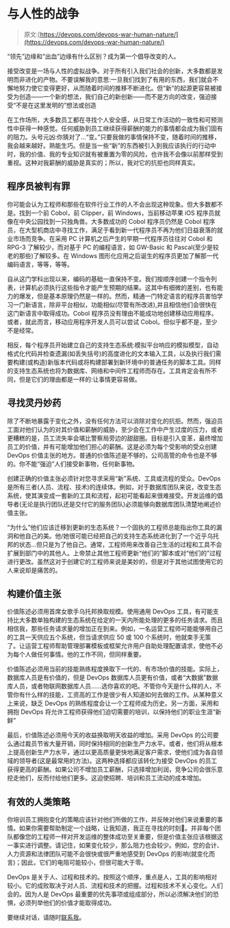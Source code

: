 # 与人性的战争

> 原文:[https://devops.com/devops-war-human-nature/](https://devops.com/devops-war-human-nature/)

“领先”边缘和“出血”边缘有什么区别？成为第一个倡导改变的人。

接受改变是一场与人性的虚拟战争。对于所有引入我们社会的创新，大多数都是发明而非进化的产物。不要误解我的意思:一旦我们找到了有用的东西，我们就会不懈地努力使它变得更好，从而随着时间的推移不断进化。但“新”的起源更容易被接受为创造——一个新的想法，我们自己的新创新——而不是方向的改变，强迫接受“不是在这里发明的”想法或创造

在工作场所，大多数员工都在寻找个人安全感，从日常工作活动的一致性和可预测性中获得一种感觉。任何威胁到员工继续获得薪酬的能力的事情都会成为我们固有的阻力。头号元凶:你猜对了…“变。”只要我做的事情保持不变，随着时间的推移，我会越来越好。熟能生巧。但是当一些“新”的东西被引入到我应该执行的行动中时，我的价值、我的专业知识就有被重置为零的风险，也许我不会像以前那样受到重视。这种对我薪酬的威胁是真实的；所以，我对它的抗拒也同样真实。

## **程序员被判有罪** 

你可能会认为工程师和那些在软件行业工作的人不会出现这种现象。但大多数都不是。找到一个前 Cobol，前 Clipper，前 Windows，当前移动苹果 iOS 程序员就像在中央公园找到一只独角兽。大多数成功的 Cobol 程序员仍然是 Cobol 程序员，在大型机商店中寻找工作，满足于看到新一代程序员不再为他们日益衰落的就业市场而竞争。在采用 PC 计算机之后产生的早期一代程序员往往对 Cobol 和 RPG-3 了解较少，而对基于 PC 的编程语言，如 GW-Basic 和 Pascal(至少是较老的那些)了解较多。在 Windows 图形化应用之后诞生的程序员更加了解那一代编码语言，等等，等等。

自从这门学科出现以来，编码的基础一直保持不变。我们按顺序创建一个指令列表，计算机必须执行这些指令才能产生预期的结果。这其中有细微的差别，也有能力的爆发，但是基本原理仍然是一样的。然而，精通一门特定语言的程序员害怕学习一门新语言，除非平台相似，功能相似(尽管有所改进),并且相信他们会很快在这门新语言中取得成功。Cobol 程序员没有理由不能成功地创建移动应用程序。或者，就此而言，移动应用程序开发人员可以尝试 Cobol。但似乎都不是，至少不是经常。

相反，每个程序员开始建立自己的支持生态系统:模拟平台响应的模拟模型，自动格式化代码并检查遗漏(如丢失括号)的高度进化的文本输入工具，以及执行我们需要构建(或构造)新版本代码或将构建部署到新环境中的普通任务的脚本工具。同样的支持生态系统也将为数据库、网络和中间件工程师而存在。工具肯定会有所不同，但是它们的理由都是一样的:让事情更容易做。

## **寻找灵丹妙药** 

除了不断地暴露于变化之外，没有任何方法可以消除对变化的抗拒。然而，强迫员工面对他们认为的对其价值和薪酬的威胁，至少会在工作中产生过度的压力，或者更糟糕的是，员工流失率会堪比警察局旁边的甜甜圈。目标是引入变革，最终增加员工的价值，并有可能增加他们担心的薪酬。这是必须为每个受影响的受众创建 DevOps 价值主张的地方。普通的价值陈述是不够的，公司高管的命令也是不够的。你不能“强迫”人们接受新事物，任何新事物。

创建正确的价值主张必须针对您寻求采用“新”系统、工具或流程的受众。DevOps 是所有三者(人员、流程、技术)的连续体。例如，对于数据库团队来说，改变生态系统，使其演变成一套新的工具和流程，起初可能看起来很难接受。开发运维的倡导者(无论是执行团队还是交付它的服务团队)必须能够向数据库团队清楚地阐述价值主张。

“为什么”他们应该迁移到更新的生态系统？一个固执的工程师总能指出你工具的漏洞和他自己的美。他/她很可能已经把自己的支持生态系统进化到了一个近乎乌托邦的状态…但只是为了他自己。通常，工程师用来改善自己生活的过程和工具不会扩展到部门中的其他人。上帝禁止其他工程师更新“他们的”脚本或对“他们的”过程进行更改。虽然这对于创建它的工程师来说是美妙的，但是对于其他试图使用它的人来说却是痛苦的。

## **构建价值主张**

价值陈述必须用首席女歌手乌托邦换取规模。使用通用 DevOps 工具，有可能支持比大多数单独构建的生态系统在给定的一天内所能处理的更多的任务请求。而且相信我，那些任务请求量的增加正在到来。例如，一名运营工程师可能能够用自己的工具一天供应五个系统，但当请求供应 50 或 100 个系统时，他就束手无策了。让运营工程师帮助管理部署模板或框架允许用户自助处理配置请求，使他不必为每个人做任何事情。他的工作不同，但同样重要。

价值陈述必须用当前的技能熟练程度换取下一代的、有市场价值的技能。实际上，数据库人员是有价值的，但是 DevOps 数据库人员更有价值，或者“大数据”数据库人员，或者物联网数据库人员……选你喜欢的吧。不管你今天是什么样的人，不管你有什么样的技能，工资高的工作是很少有人知道如何去做的工作。从某种意义上来说，缺乏 DevOps 的熟练程度会让一个工程师成为历史。另一方面，采用和拥抱 DevOps 将允许工程师获得他们迫切需要的培训，以保持他们的职业生涯“新鲜”

最后，价值陈述必须用今天的收益换取明天收益的增加。采用 DevOps 的公司要么通过裁员节省大量开销，同时保持相同的创新生产力水平。或者，他们将从根本上提高创新生产力水平，通过以更高质量更快地满足客户需求，使他们成为各自领域的领导者(这是最常用的方法)。这两种选择都应该转化为接受 DevOps 的员工获得更高的薪酬。如果公司不增加员工薪酬，只选择增加利润，竞争公司会很乐意挖走他们，反而付给他们更多。这迫使招聘、培训和员工流动的成本增加。

## **有效的人类策略** 

你培训员工拥抱变化的策略应该针对他们所做的工作，并反映对他们来说重要的事情。如果你需要帮助制定一个战略，让我知道，我正在寻找的时刻🙂。并非每个团队都像您的工程师一样对开发运维的整体成功至关重要，但是价值主张应该根据这一事实进行调整。请记住，如果变化较少，那么阻力也会较少。例如，您的会计、人力资源和法律团队可能不会很快或很严重地感受到 DevOps 的影响(就变化而言)；因此，它们的电阻可能较小，但很可能大于零。

DevOps 是关于人、过程和技术的。按照这个顺序，重点是人，工具的影响相对较小。它的成败取决于对人员、流程和技术的把握。过程和技术不关心变化。人们会的。因为人是 DevOps 最重要的优先事项或组成部分，所以必须解决他们的恐惧，必须列举他们的价值才能取得成功。

要继续对话，请随时[联系我](http://kristian.nelson@hotmail.com)。